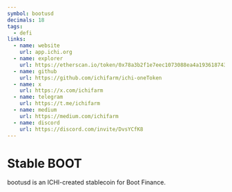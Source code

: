 ```yaml
---
symbol: bootusd
decimals: 18
tags:
  - defi
links:
  - name: website
    url: app.ichi.org
  - name: explorer
    url: https://etherscan.io/token/0x78a3b2f1e7eec1073088ea4a193618743f81cef8
  - name: github
    url: https://github.com/ichifarm/ichi-oneToken
  - name: x
    url: https://x.com/ichifarm
  - name: telegram
    url: https://t.me/ichifarm
  - name: medium
    url: https://medium.com/ichifarm
  - name: discord
    url: https://discord.com/invite/DvsYCfK8
---
```


# Stable BOOT

bootusd is an ICHI-created stablecoin for Boot Finance.
